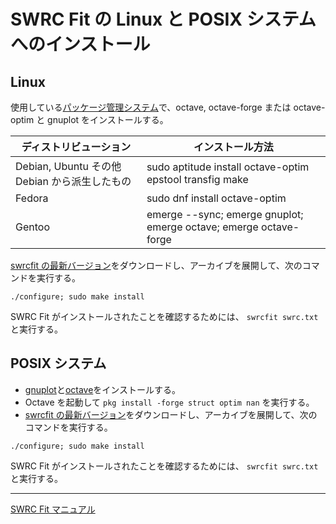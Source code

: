# SWRC Fit の Linux と POSIX システムへのインストール

## Linux
使用している[パッケージ管理システム](http://ja.wikipedia.org/wiki/%E3%83%91%E3%83%83%E3%82%B1%E3%83%BC%E3%82%B8%E7%AE%A1%E7%90%86%E3%82%B7%E3%82%B9%E3%83%86%E3%83%A0)で、octave, octave-forge または octave-optim と gnuplot をインストールする。

|ディストリビューション |インストール方法|
|-------------|-------|
|Debian, Ubuntu その他 Debian から派生したもの| sudo aptitude install octave-optim epstool transfig make|
|Fedora       | sudo dnf install octave-optim|
|Gentoo       | emerge --sync; emerge gnuplot; emerge octave; emerge octave-forge|

[swrcfit の最新バージョン](https://github.com/sekika/swrcfit/releases)をダウンロードし、アーカイブを展開して、次のコマンドを実行する。
```
./configure; sudo make install
```

SWRC Fit がインストールされたことを確認するためには、 `swrcfit swrc.txt` と実行する。

## POSIX システム
- [gnuplot](http://www.gnuplot.info/)と[octave](https://www.gnu.org/software/octave/)をインストールする。
- Octave を起動して `pkg install -forge struct optim nan` を実行する。
- [swrcfit の最新バージョン](https://github.com/sekika/swrcfit/releases)をダウンロードし、アーカイブを展開して、次のコマンドを実行する。
```
./configure; sudo make install
```

SWRC Fit がインストールされたことを確認するためには、 `swrcfit swrc.txt` と実行する。

----
[SWRC Fit マニュアル](README.md)
